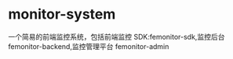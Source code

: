 # monitor-system

一个简易的前端监控系统，包括前端监控 SDK:femonitor-sdk,监控后台 femonitor-backend,监控管理平台 femonitor-admin
